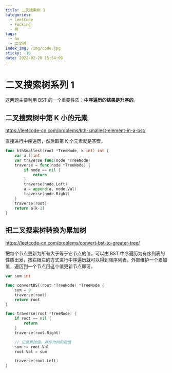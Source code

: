 ```yaml
---
title: 二叉搜索树 1
categories:
  - LeetCode
  - Fucking
  - 树
tags:
  - Go
  - 二叉树
index_img: /img/code.jpg
sticky: -10
date: 2022-02-20 15:54:09
---
```


# 二叉搜索树系列 1

这两题主要利用 BST 的一个重要性质：**中序遍历的结果是升序的**。

## 二叉搜索树中第 K 小的元素

https://leetcode-cn.com/problems/kth-smallest-element-in-a-bst/

直接进行中序遍历，然后取第 K 个元素就是答案。

```go
func kthSmallest(root *TreeNode, k int) int {
    var a []int
    var traverse func(node *TreeNode)
    traverse = func(node *TreeNode) {
        if node == nil {
            return
        }
        traverse(node.Left)
        a = append(a, node.Val)
        traverse(node.Right)
    }
    traverse(root)
    return a[k-1]
}
```

## 把二叉搜索树转换为累加树

https://leetcode-cn.com/problems/convert-bst-to-greater-tree/

把每个节点更新为所有大于等于它节点的值，可以由 BST 中序遍历为有序列表的性质出发，按右根左的方式进行中序遍历就可以得到降序列表。外部维护一个累加值，遍历到一个节点用这个值更新节点即可。

```go
var sum int

func convertBST(root *TreeNode) *TreeNode {
    sum = 0
    traverse(root)
    return root
}

func traverse(root *TreeNode) {
    if root == nil {
        return
    }
    traverse(root.Right)

    // 记录累加值，并作为树的新值
    sum += root.Val
    root.Val = sum

    traverse(root.Left)
}
```
